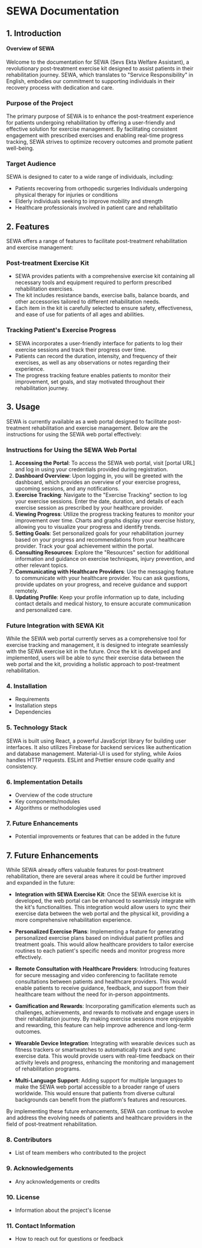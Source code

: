# SEWA Documentation

## 1. Introduction
#### Overview of SEWA
   Welcome to the documentation for SEWA (Sevs Ekta Welfare Assistant), a revolutionary post-treatment exercise kit designed to assist patients in their rehabilitation journey. SEWA, which translates to "Service Responsibility" in English, embodies our commitment to supporting individuals in their recovery process with dedication and care.

   ### Purpose of the Project
   The primary purpose of SEWA is to enhance the post-treatment experience for patients undergoing rehabilitation by offering a user-friendly and effective solution for exercise management. By facilitating consistent engagement with prescribed exercises and enabling real-time progress tracking, SEWA strives to optimize recovery outcomes and promote patient well-being.
    
   ### Target Audience
   SEWA is designed to cater to a wide range of individuals, including:

- Patients recovering from orthopedic surgeries
Individuals undergoing physical therapy for injuries or conditions
- Elderly individuals seeking to improve mobility and strength
- Healthcare professionals involved in patient care and rehabilitatio


## 2. Features

SEWA offers a range of features to facilitate post-treatment rehabilitation and exercise management:

### Post-treatment Exercise Kit
- SEWA provides patients with a comprehensive exercise kit containing all necessary tools and equipment required to perform prescribed rehabilitation exercises.
- The kit includes resistance bands, exercise balls, balance boards, and other accessories tailored to different rehabilitation needs.
- Each item in the kit is carefully selected to ensure safety, effectiveness, and ease of use for patients of all ages and abilities.

### Tracking Patient's Exercise Progress
- SEWA incorporates a user-friendly interface for patients to log their exercise sessions and track their progress over time.
- Patients can record the duration, intensity, and frequency of their exercises, as well as any observations or notes regarding their experience.
- The progress tracking feature enables patients to monitor their improvement, set goals, and stay motivated throughout their rehabilitation journey.




## 3. Usage

SEWA is currently available as a web portal designed to facilitate post-treatment rehabilitation and exercise management. Below are the instructions for using the SEWA web portal effectively:

### Instructions for Using the SEWA Web Portal
1. **Accessing the Portal**: To access the SEWA web portal, visit [portal URL] and log in using your credentials provided during registration.
2. **Dashboard Overview**: Upon logging in, you will be greeted with the dashboard, which provides an overview of your exercise progress, upcoming sessions, and any notifications.
3. **Exercise Tracking**: Navigate to the "Exercise Tracking" section to log your exercise sessions. Enter the date, duration, and details of each exercise session as prescribed by your healthcare provider.
4. **Viewing Progress**: Utilize the progress tracking features to monitor your improvement over time. Charts and graphs display your exercise history, allowing you to visualize your progress and identify trends.
5. **Setting Goals**: Set personalized goals for your rehabilitation journey based on your progress and recommendations from your healthcare provider. Track your goal achievement within the portal.
6. **Consulting Resources**: Explore the "Resources" section for additional information and guidance on exercise techniques, injury prevention, and other relevant topics.
7. **Communicating with Healthcare Providers**: Use the messaging feature to communicate with your healthcare provider. You can ask questions, provide updates on your progress, and receive guidance and support remotely.
8. **Updating Profile**: Keep your profile information up to date, including contact details and medical history, to ensure accurate communication and personalized care.

### Future Integration with SEWA Kit
While the SEWA web portal currently serves as a comprehensive tool for exercise tracking and management, it is designed to integrate seamlessly with the SEWA exercise kit in the future. Once the kit is developed and implemented, users will be able to sync their exercise data between the web portal and the kit, providing a holistic approach to post-treatment rehabilitation.


### 4. Installation
   - Requirements
   - Installation steps
   - Dependencies
   
### 5. Technology Stack
   SEWA is built using React, a powerful JavaScript library for building user interfaces. It also utilizes Firebase for backend services like authentication and database management. Material-UI is used for styling, while Axios handles HTTP requests. ESLint and Prettier ensure code quality and consistency.

### 6. Implementation Details
   - Overview of the code structure
   - Key components/modules
   - Algorithms or methodologies used
   
### 7. Future Enhancements
   - Potential improvements or features that can be added in the future


## 7. Future Enhancements

While SEWA already offers valuable features for post-treatment rehabilitation, there are several areas where it could be further improved and expanded in the future:

- **Integration with SEWA Exercise Kit**: Once the SEWA exercise kit is developed, the web portal can be enhanced to seamlessly integrate with the kit's functionalities. This integration would allow users to sync their exercise data between the web portal and the physical kit, providing a more comprehensive rehabilitation experience.

- **Personalized Exercise Plans**: Implementing a feature for generating personalized exercise plans based on individual patient profiles and treatment goals. This would allow healthcare providers to tailor exercise routines to each patient's specific needs and monitor progress more effectively.

- **Remote Consultation with Healthcare Providers**: Introducing features for secure messaging and video conferencing to facilitate remote consultations between patients and healthcare providers. This would enable patients to receive guidance, feedback, and support from their healthcare team without the need for in-person appointments.

- **Gamification and Rewards**: Incorporating gamification elements such as challenges, achievements, and rewards to motivate and engage users in their rehabilitation journey. By making exercise sessions more enjoyable and rewarding, this feature can help improve adherence and long-term outcomes.

- **Wearable Device Integration**: Integrating with wearable devices such as fitness trackers or smartwatches to automatically track and sync exercise data. This would provide users with real-time feedback on their activity levels and progress, enhancing the monitoring and management of rehabilitation programs.

- **Multi-Language Support**: Adding support for multiple languages to make the SEWA web portal accessible to a broader range of users worldwide. This would ensure that patients from diverse cultural backgrounds can benefit from the platform's features and resources.

By implementing these future enhancements, SEWA can continue to evolve and address the evolving needs of patients and healthcare providers in the field of post-treatment rehabilitation.

   
### 8. Contributors
   - List of team members who contributed to the project
   
### 9. Acknowledgements
   - Any acknowledgements or credits
   
### 10. License
   - Information about the project's license
   
### 11. Contact Information
   - How to reach out for questions or feedback
   

   